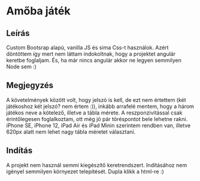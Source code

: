 # Amőba játék

## Leírás

Custom Bootsrap alapú, vanilla JS és sima Css-t használok. Azért döntöttem így mert nem láttam indokoltnak, hogy a projektet angulár keretbe foglaljam. És, ha már nincs angulár akkor ne legyen semmilyen Node sem :)

## Megjegyzés

A követelmények között volt, hogy jelszó is kell, de ezt nem értettem (két játékoshoz két jelszó? nem értem :)), inkább arrafelé mentem, hogy a három játékos neve a kötelező, illetve a tábla mérete.
A reszponzivitással csak érintőlegesen foglalkoztam, ott még jó pár töréspontot bele lehetne rakni. iPhone SE, iPhone 12, iPad Air és iPad Minin szerintem rendben van, illetve 620px alatt nem lehet nagy tábla méretet választani.

## Indítás

A projekt nem használ semmi kiegészítő keretrendszert. Indításához nem igényel semmilyen környezet telepítését. Dupla klikk a html-re :)

